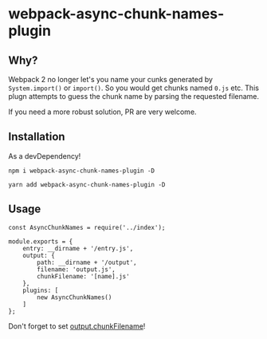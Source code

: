 # webpack-async-chunk-names-plugin

## Why?

Webpack 2 no longer let's you name your cunks generated by `System.import()` or `import()`. So you would get chunks
named `0.js` etc. This plugn attempts to guess the chunk name by parsing the requested filename.

If you need a more robust solution, PR are very welcome.

## Installation

As a devDependency!
```
npm i webpack-async-chunk-names-plugin -D
```
```
yarn add webpack-async-chunk-names-plugin -D
```

## Usage

```
const AsyncChunkNames = require('../index');

module.exports = {
    entry: __dirname + '/entry.js',
    output: {
        path: __dirname + '/output',
        filename: 'output.js',
        chunkFilename: '[name].js'
    },
    plugins: [
        new AsyncChunkNames()
    ]
};

```

Don't forget to set [output.chunkFilename](https://webpack.js.org/configuration/output/#output-chunkfilename)!
